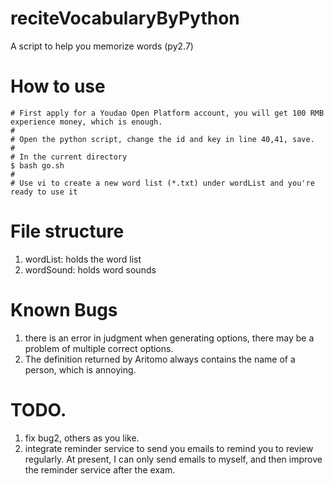 # reciteVocabularyByPython
A script to help you memorize words (py2.7)

# How to use
```shell
# First apply for a Youdao Open Platform account, you will get 100 RMB experience money, which is enough.
#
# Open the python script, change the id and key in line 40,41, save.
#
# In the current directory
$ bash go.sh
#
# Use vi to create a new word list (*.txt) under wordList and you're ready to use it
```

# File structure
1. wordList: holds the word list
2. wordSound: holds word sounds

# Known Bugs
1. there is an error in judgment when generating options, there may be a problem of multiple correct options.
2. The definition returned by Aritomo always contains the name of a person, which is annoying.

# TODO.
1. fix bug2, others as you like.
2. integrate reminder service to send you emails to remind you to review regularly. At present, I can only send emails to myself, and then improve the reminder service after the exam.
